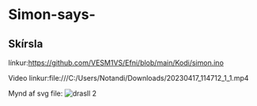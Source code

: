 # Simon-says-
## Skírsla

línkur:https://github.com/VESM1VS/Efni/blob/main/Kodi/simon.ino 

Video linkur:file:///C:/Users/Notandi/Downloads/20230417_114712_1_1.mp4 

Mynd af svg file:
![drasll 2](https://user-images.githubusercontent.com/130507297/232481404-23e3a3e5-fdf1-4923-97d0-c8b8c481ceb2.svg)
